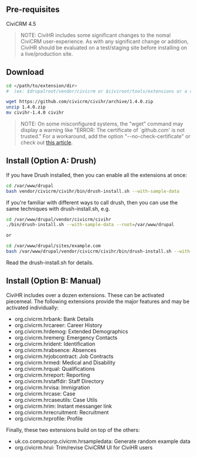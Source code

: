 ## Pre-requisites

CiviCRM 4.5

> NOTE: CiviHR includes some significant changes to the nomal CiviCRM
> user-experience.  As with any significant change or addition, CiviHR
> should be evaluated on a test/staging site before installing on a
> live/production site.

## Download

```bash
cd </path/to/extension/dir>
#  (ex: $drupalroot/vendor/civicrm or $civiroot/tools/extensions or a custom-configed path)

wget https://github.com/civicrm/civihr/archive/1.4.0.zip
unzip 1.4.0.zip
mv civihr-1.4.0 civihr
```

> NOTE: On some misconfigured systems, the "wget" command may display a warning
> like "ERROR: The certificate of `github.com' is not trusted." For a workaround,
> add the option "--no-check-certificate" or check out [this article](http://blog.55minutes.com/2012/01/fixing-https-certificate-errors-in-wget-and-ruby/).

## Install (Option A: Drush)

If you have Drush installed, then you can enable all the extensions at once:

```bash
cd /var/www/drupal
bash vendor/civicrm/civihr/bin/drush-install.sh --with-sample-data
```

If you're familiar with different ways to call drush, then you can use the same
techniques with drush-install.sh, e.g.

```bash
cd /var/www/drupal/vendor/civicrm/civihr
./bin/drush-install.sh --with-sample-data --root=/var/www/drupal

or

cd /var/www/drupal/sites/example.com
bash /var/www/drupal/vendor/civicrm/civihr/bin/drush-install.sh --with-sample-data
```

Read the drush-install.sh for details.

## Install (Option B: Manual)

CiviHR includes over a dozen extensions. These can be activated piecemeal.
The following extensions provide the major features and may be activated
individually:

 * org.civicrm.hrbank: Bank Details
 * org.civicrm.hrcareer: Career History
 * org.civicrm.hrdemog: Extended Demographics
 * org.civicrm.hremerg: Emergency Contacts
 * org.civicrm.hrident: Identification
 * org.civicrm.hrabsence: Absences
 * org.civicrm.hrjobcontract: Job Contracts
 * org.civicrm.hrmed: Medical and Disability
 * org.civicrm.hrqual: Qualifications
 * org.civicrm.hrreport: Reporting
 * org.civicrm.hrstaffdir: Staff Directory
 * org.civicrm.hrvisa: Immigration
 * org.civicrm.hrcase: Case
 * org.civicrm.hrcaseutils: Case Utils
 * org.civicrm.hrim: Instant messanger link
 * org.civicrm.hrrecruitment: Recruitment
 * org.civicrm.hrprofile: Profile

Finally, these two extensions build on top of the others:

 * uk.co.compucorp.civicrm.hrsampledata: Generate random example data
 * org.civicrm.hrui: Trim/revise CiviCRM UI for CiviHR users
